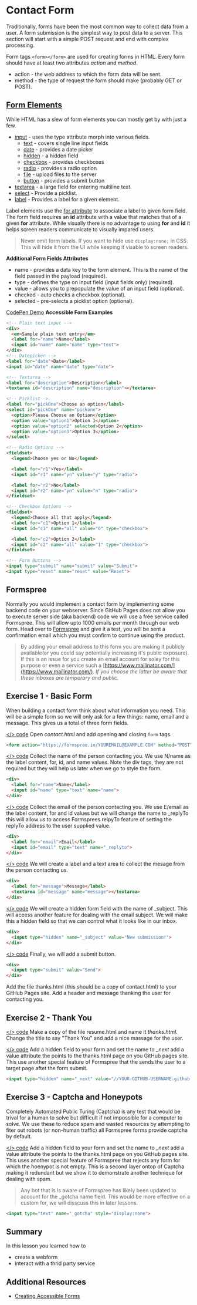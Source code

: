 # Contact Form

Traditionally, forms have been the most common way to collect data from a user. A form submission is the simplest way to post data to a server. This section will start with a simple POST request and end with complex processing.

Form tags ```<form></form>``` are used for creating forms in HTML. Every form should have at least two attributes _action_ and _method_.

* action - the web address to which the form data will be sent.
* method - the type of request the form should make (probably GET or POST).

## [Form Elements](https://developer.mozilla.org/en-US/docs/Web/HTML/Element/form)

While HTML has a slew of form elements you can mostly get by with just a few. 

* [input](https://developer.mozilla.org/en-US/docs/Web/HTML/Element/input) - uses the type attribute morph into various fields.
  * [text](https://developer.mozilla.org/en-US/docs/Web/HTML/Element/input/text) - covers single line input fields
  * [date](https://developer.mozilla.org/en-US/docs/Web/HTML/Element/input/date) - provides a date picker
  * [hidden](https://developer.mozilla.org/en-US/docs/Web/HTML/Element/input/hidden) - a hidden field
  * [checkbox](https://developer.mozilla.org/en-US/docs/Web/HTML/Element/input/checkbox) - provides checkboxes
  * [radio](https://developer.mozilla.org/en-US/docs/Web/HTML/Element/input/radio) - provides a radio option
  * [file](https://developer.mozilla.org/en-US/docs/Web/HTML/Element/input/file) - upload files to the server
  * [button](https://developer.mozilla.org/en-US/docs/Web/HTML/Element/input/button) - provides a submit button
* [textarea](https://developer.mozilla.org/en-US/docs/Web/HTML/Element/textarea) - a large field for entering multiline text.
* [select](https://developer.mozilla.org/en-US/docs/Web/HTML/Element/select) - Provide a picklist.
* [label](https://developer.mozilla.org/en-US/docs/Web/HTML/Element/label) - Provides a label for a given element.

Label elements use the [for attribute](https://developer.mozilla.org/en-US/docs/Web/HTML/Element/label#Attributes) to associate a label to given form field. The form field requires an **id** attribute with a value that matches that of a given **for** attribute. While visually there is no advantage to using **for** and **id** it helps screen readers communicate to visually impared users. 

> Never omit form labels. If you want to hide use ```display:none;``` in CSS. This will hide it from the UI while keeping it visable to screen readers.

**Additional Form Fields Attributes**
* name - provides a data key to the form element. This is the name of the field passed in the payload (required).
* type - defines the type on input field (input fields only) (required).
* value - allows you to prepopulate the value of an input field (optional).
* checked - auto checks a checkbox (optional).
* selected - pre-selects a picklist option (optional).

[<i class="fa fa-codepen" aria-hidden="true"></i>CodePen Demo](https://codepen.io/jasonsnider/pen/MVQYqM) **Accessible Form Examples**
```html
<!-- Plain text input -->
<div>
  <em>Sample plain text entry</em>
  <label for="name">Name</label>
  <input id="name" name="name" type="text">
</div>
<!-- Datepicker -->
<label for="date">Date</label>
<input id="date" name="date" type="date">

<!-- Textarea -->
<label for="description">Description</label>
<textarea id="description" name="description"></textarea>

<!-- Picklist-->
<label for="pickOne">Choose an option</label>
<select id="pickOne" name="pickone">
  <option>Please Choose an Option</option>
  <option value="option1">Option 1</option>
  <option value="option2" selected>Option 2</option>
  <option value="option3">Option 3</option>
</select>

<!-- Radio Options -->
<fieldset>
  <legend>Choose yes or No</legend>

  <label for="r1">Yes</label>
  <input id="r1" name="yn" value="y" type="radio">

  <label for="r2">No</label>
  <input id="r2" name="yn" value="n" type="radio">
</fieldset>

<!-- Checkbox Options -->
<fieldset>
  <legend>Choose all that apply</legend>
  <label for="c1">Option 1</label>
  <input id="c1" name="all" value="0" type="checkbox">

  <label for="c2">Option 2</label>
  <input id="c2" name="all" value="1" type="checkbox">
</fieldset>

<!-- Form Buttons -->
<input type="submit" name="submit" value="Submit">
<input type="reset" name="reset" value="Reset">
```

## Formspree
Normally you would implement a contact form by implementing some backend code on your webserver. Since GitHub Pages does not allow you to execute server side (aka backend) code we will use a free service called Formspree. This will allow upto 1000 emails per month through our web form. Head over to [Formspree](https://formspree.io/) and give it a test, you will be sent a confirmation email which you must confirm to continue using the product.

> By adding your email address to this form you are making it publicly available(or you could say potentially increasing it's public exposure). If this is an issue for you create an email account for soley for this purpose or even a service such a [https://www.mailinator.com/](https://www.mailinator.com/). *If you choose the latter be aware that these inboxes are temporary and public.*


## Exercise 1 - Basic Form

When building a contact form think about what information you need. This will be a simple form so we will only ask for a few things: name, email and a message. This gives us a total of three form fields.

[</> code](https://github.com/jasonsnider/jasonsnider.github.io/commit/bd95f614abb50427158958e259fe69ddd32280a5) Open *contact.html* and add opening and closing ```form``` tags.
```html
<form action="https://formspree.io/YOUREMAIL@EXAMPLE.COM" method="POST"></form>
```

[</> code](https://github.com/jasonsnider/jasonsnider.github.io/commit/065df8d95a3b44b6c5ab3c0d9494631e5daf0912) Collect the name of the person contacting you. We use N/name as the label content, for, id, and name values. Note the div tags, they are not required but they will help us later when we go to style the form.


```html
<div>
  <label for="name">Name</label>
  <input id="name" type="text" name="name">
</div>
```

[</> code](https://github.com/jasonsnider/jasonsnider.github.io/commit/ea4f408a5612ab4e17d488d1ff54efae603c28af) Collect the email of the person contacting you. We use E/email as the label content, for and id values but we will change the name to _replyTo this will allow us to access Formsprees relpyTo feature of setting the replyTo address to the user supplied value. 

```html
<div>
  <label for="email">Email</label>
  <input id="email" type="text" name="_replyto">  
</div>
```

[</> code](https://github.com/jasonsnider/jasonsnider.github.io/commit/39445543be06aff85614210916f31990c9ac9663) We will create a label and a text area to collect the mesage from the person contacting us.
```html
<div>
  <label for="message">Message</label>
  <textarea id="message" name="message"></textarea>
</div>
```

[</> code](https://github.com/jasonsnider/jasonsnider.github.io/commit/3f7a18bd88c2314e3d2ae8ea507ebb9c01b1ce06) We will create a hidden form field with the name of _subject. This will aceess another feature for dealing with the email subject. We will make this a hidden field so that we can control what it looks like in our inbox.
```html
<div>
  <input type="hidden" name="_subject" value="New submission!">
</div>
```

[</> code](https://github.com/jasonsnider/jasonsnider.github.io/commit/a57888da75deb63502e70ff33c24dc652654fedd) Finally, we will add a submit button.
```html
<div>
  <input type="submit" value="Send">
</div>
```


Add the file thanks.html (this should be a copy of contact.html) to your GitHub Pages site. Add a header and message thanking the user for contacting you.

## Exercise 2 - Thank You

[</> code](https://github.com/jasonsnider/jasonsnider.github.io/commit/3635c9538c3028bda528e642c3df7d7655685d2d) Make a copy of the file resume.html and name it *thanks.html*. Change the title to say "Thank You" and add a nice massage for the user.

[</> code](https://github.com/jasonsnider/jasonsnider.github.io/commit/1c1b31da8ac02e1d81d782222baf5dc06f940265) Add a hidden field to your form and set the name to *_next* add a value attribute the points to the thanks.html page on you GitHub pages site. This use another special feature of Formspree that the sends the user to a target page aftet the form submit. 

```html
<input type="hidden" name="_next" value="//YOUR-GITHUB-USERNAME.github.io/thanks.html">
```

## Exercise 3 - Captcha and Honeypots
Completely Automated Public Turing (Captcha) is any test that would be trival for a human to solve but difficult if not impossible for a computer to solve. We use these to reduce spam and wasted resources by attempting to fiter out robots (or non-human traffic) all Formspree forms provide captcha by default.

[</> code](https://github.com/jasonsnider/jasonsnider.github.io/commit/55e2d6aaf839dae77db4c74eeeaeb53316826e1e) Add a hidden field to your form and set the name to *_next* add a value attribute the points to the thanks.html page on you GitHub pages site. This uses another special feature of Formspree that rejects any form for which the hoenypot is not empty. This is a second layer ontop of Captcha making it redundant but we show it to demonstrate another technique for dealing with spam.

> Any bot that is is aware of Formspree has likely been updated to account for the _gotcha name field. This would be more effective on a custom for, we will disscuss this in later lessons.

```html
<input type="text" name="_gotcha" style="display:none">
```

## Summary
In this lesson you learned how to
* create a webform
* interact with a thrid party service

## Additional Resources
* [Creating Accessible Forms](https://webaim.org/techniques/forms/controls)